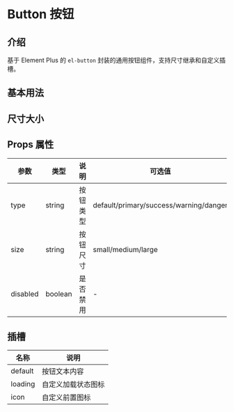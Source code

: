# Button 按钮

## 介绍

基于 Element Plus 的 `el-button` 封装的通用按钮组件，支持尺寸继承和自定义插槽。

## 基本用法

<demo vue="./demo/basic.vue" />

## 尺寸大小

<demo vue="./demo/basic.vue" />

## Props 属性

| 参数     | 类型    | 说明     | 可选值                                 | 默认值  |
| -------- | ------- | -------- | -------------------------------------- | ------- |
| type     | string  | 按钮类型 | default/primary/success/warning/danger | default |
| size     | string  | 按钮尺寸 | small/medium/large                     | medium  |
| disabled | boolean | 是否禁用 | -                                      | false   |

## 插槽

| 名称    | 说明               |
| ------- | ------------------ |
| default | 按钮文本内容       |
| loading | 自定义加载状态图标 |
| icon    | 自定义前置图标     |
